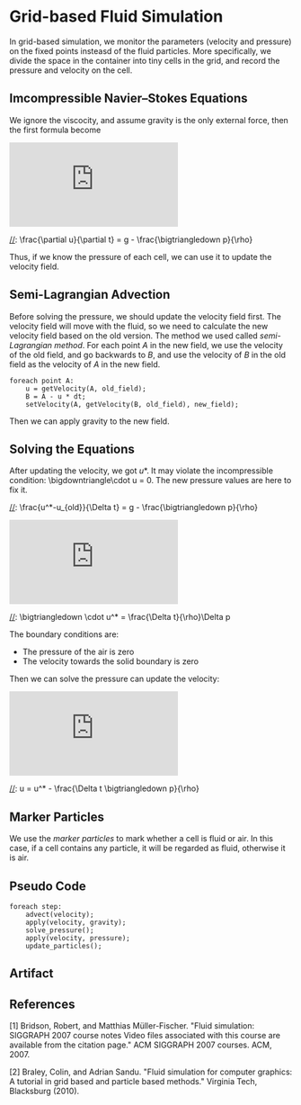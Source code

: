 # Grid-based Fluid Simulation

In grid-based simulation, we monitor the parameters (velocity and pressure) on the fixed points insteasd of the fluid particles. More specifically, we divide the space in the container into tiny cells in the grid, and record the pressure and velocity on the cell.

## Imcompressible Navier–Stokes Equations

[//]: ![equation](http://bit.ly/2qE93fN)

[//]: ![equation](http://bit.ly/2qEh0BD)

We ignore the viscocity, and assume gravity is the only external force, then the first formula become

![equation](http://www.sciweavers.org/tex2img.php?eq=%5Cfrac%7B%5Cpartial%20u%7D%7B%5Cpartial%20t%7D%20%20%3D%20g%20-%20%5Cfrac%7B%5Cbigtriangledown%20p%7D%7B%5Crho%7D&bc=White&fc=Black&im=jpg&fs=12&ff=arev&edit=0)

[//]: \frac{\partial u}{\partial t}  = g - \frac{\bigtriangledown p}{\rho}

Thus, if we know the pressure of each cell, we can use it to update the velocity field.

## Semi-Lagrangian Advection

Before solving the pressure, we should update the velocity field first. The velocity field will move with the fluid, so we need to calculate the new velocity field based on the old version. The method we used called *semi-Lagrangian method*. For each point *A* in the new field, we use the velocity of the old field, and go backwards to *B*, and use the velocity of *B* in the old field as the velocity of *A* in the new field.

    foreach point A:
        u = getVelocity(A, old_field);
        B = A - u * dt;
        setVelocity(A, getVelocity(B, old_field), new_field);
        
Then we can apply gravity to the new field.

## Solving the Equations

After updating the velocity, we got *u**. It may violate the incompressible condition: \bigdowntriangle\cdot u = 0. The new pressure values are here to fix it.

[//]: \frac{u^*-u_{old}}{\Delta t}  = g - \frac{\bigtriangledown p}{\rho}

![equation](http://www.sciweavers.org/tex2img.php?eq=%5Cbigtriangledown%20%5Ccdot%20u%5E%2A%20%3D%20%5Cfrac%7B%5CDelta%20t%7D%7B%5Crho%7D%5CDelta%20p%20&bc=White&fc=Black&im=jpg&fs=12&ff=arev&edit=0)

[//]: \bigtriangledown \cdot u^* = \frac{\Delta t}{\rho}\Delta p 

The boundary conditions are:

* The pressure of the air is zero
* The velocity towards the solid boundary is zero

Then we can solve the pressure can update the velocity:

![equation](http://www.sciweavers.org/tex2img.php?eq=u%20%20%3D%20u%5E%2A%20-%20%5Cfrac%7B%5CDelta%20t%20%5Cbigtriangledown%20p%7D%7B%5Crho%7D&bc=White&fc=Black&im=jpg&fs=12&ff=arev&edit=0)

[//]: u  = u^* - \frac{\Delta t \bigtriangledown p}{\rho}

## Marker Particles

We use the *marker particles* to mark whether a cell is fluid or air. In this case, if a cell contains any particle, it will be regarded as fluid, otherwise it is air.

## Pseudo Code

    foreach step:
        advect(velocity);
        apply(velocity, gravity);
        solve_pressure();
        apply(velocity, pressure);
        update_particles();
        
## Artifact

## References

[1] Bridson, Robert, and Matthias Müller-Fischer. "Fluid simulation: SIGGRAPH 2007 course notes Video files associated with this course are available from the citation page." ACM SIGGRAPH 2007 courses. ACM, 2007.

[2] Braley, Colin, and Adrian Sandu. "Fluid simulation for computer graphics: A tutorial in grid based and particle based methods." Virginia Tech, Blacksburg (2010).
